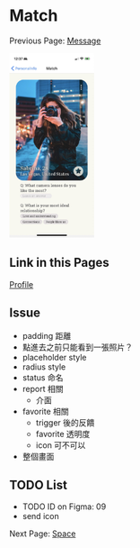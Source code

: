 # Match

Previous Page: [Message](./Message.md)

<img src="./Match/Match.jpg" alt="Match Demo" width="30%">

## Link in this Pages
[Profile](./Profile.md)

## Issue
- padding 距離
- 點進去之前只能看到一張照片？
- placeholder style
- radius style
- status 命名
- report 相關
  - 介面
- favorite 相關
  - trigger 後的反饋
  - favorite 透明度
  - icon 可不可以
- 整個畫面

## TODO List
- TODO ID on Figma: 09
- send icon

Next Page: [Space](./Space.md)